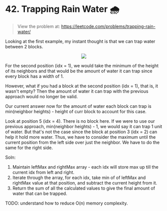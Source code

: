 # 42. Trapping Rain Water 🌧️
> View the problem at: https://leetcode.com/problems/trapping-rain-water/

Looking at the first example, my instant thought is that we can trap water between 2 blocks.

<p align="center">
  <img src="https://github.com/nithishakumar/arriving-at-DSA-solns/tree/main/42.%20Trapping%20Rain%20Water/img" /> 
 </p>

For the second position (idx = 1), we would take the minimum of the height of its neighbors and that would be the 
amount of water it can trap since every block has a width of 1.

However, what if you had a block at the second position (idx = 1), that is, it wasn't empty? Then the amount of
water it can trap with the previous approach would no longer be valid.

Our current answer now for the amount of water each block can trap is min(neighbor heights) - height of curr block 
to account for this case.

Look at position 5 (idx = 4). There is no block here. If we were to use our previous approach, min(neighbor heights) - 1,
we would say it can trap 1 unit of water. But that's not the case since the block at position 3 (idx = 2) can help
it hold more water. Thus, we have to consider the maximum until the current position from the left side over just the neighbor. 
We have to do the same for the right side.

Soln:
1. Maintain leftMax and rightMax array - each idx will store max up till the current idx from left and right.
2. Iterate through the array, for each idx, take min of of leftMax and rightMax value at that position, 
and subtract the current height from it.
3. Return the sum of all the calculated values to give the final amount of water that can be trapped.

TODO: understand how to reduce O(n) memory complexity.
